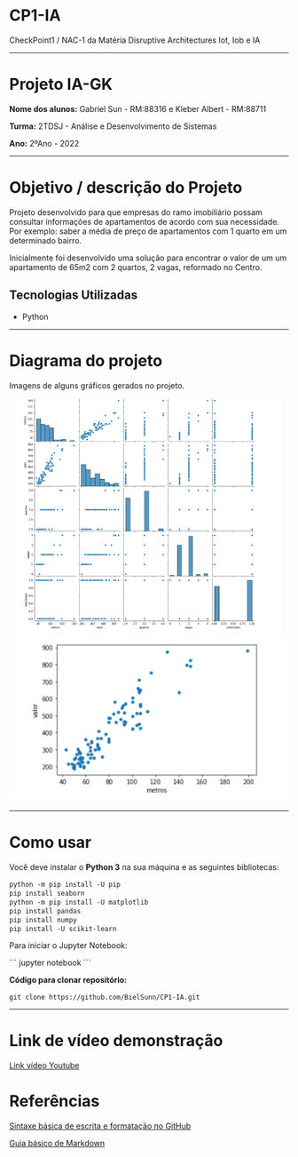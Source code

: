 # CP1-IA
CheckPoint1 / NAC-1 da Matéria Disruptive Architectures Iot, Iob e IA
<hr>

# Projeto IA-GK
<p><b>Nome dos alunos:</b> Gabriel Sun - RM:88316 e Kleber Albert - RM:88711</p>
<p><b>Turma:</b> 2TDSJ - Análise e Desenvolvimento de Sistemas</p>
<p><b>Ano:</b> 2ºAno - 2022</p>
<hr> 

# Objetivo / descrição do Projeto
<p>Projeto desenvolvido para que empresas do ramo imobiliário possam consultar informações de apartamentos de acordo com sua necessidade. Por exemplo: saber a média de preço
de apartamentos com 1 quarto em um determinado bairro.</p>
<p>Inicialmente foi desenvolvido uma solução para encontrar o valor de um um apartamento de 65m2 com 2 quartos, 2 vagas, reformado no Centro.</p>

<h2>Tecnologias Utilizadas</h2>
<ul>
  <li>Python</li>
</ul>
<hr>

# Diagrama do projeto
<p>Imagens de alguns gráficos gerados no projeto.</p>
  <p align="center">
    <img width="500" src="imgs/grafico1.png">
    <img width="500" src="imgs/grafico2.png">
</p>
<hr>

# Como usar
<p>Você deve instalar o <b>Python 3</b> na sua máquina e as seguintes bibliotecas:</p>

```
python -m pip install -U pip
pip install seaborn
python -m pip install -U matplotlib
pip install pandas
pip install numpy
pip install -U scikit-learn
```

<p>Para iniciar o Jupyter Notebook:</p>
```
jupyter notebook
```


<p><b>Código para clonar repositório:</b></p>

```
git clone https://github.com/BielSunn/CP1-IA.git
```
<hr>

# Link de vídeo demonstração
[Link vídeo Youtube](https://youtu.be/hDaDw7-hbv8)

# Referências

[Sintaxe básica de escrita e formatação no GitHub](https://docs.github.com/pt/get-started/writing-on-github/getting-started-with-writing-and-formatting-on-github/basic-writing-and-formatting-syntax)

[Guia básico de Markdown](https://docs.pipz.com/central-de-ajuda/learning-center/guia-basico-de-markdown#open)
